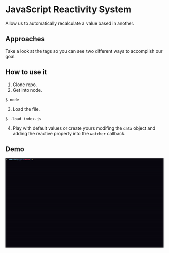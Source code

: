 # JavaScript Reactivity System
Allow us to automatically recalculate a value based in another.

## Approaches
Take a look at the tags so you can see two different ways to accomplish our goal.

## How to use it
1. Clone repo.
2. Get into node.
```x
$ node
```
3. Load the file.
```
$ .load index.js
```
4. Play with default values or create yours modifing the `data` object and adding the reactive property into the `watcher` callback.

## Demo
![Demo](./assets/demo.gif)